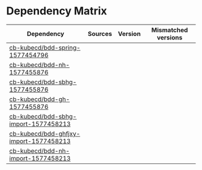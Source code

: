 # Dependency Matrix

Dependency | Sources | Version | Mismatched versions
---------- | ------- | ------- | -------------------
[cb-kubecd/bdd-spring-1577454796](https://github.com/cb-kubecd/bdd-spring-1577454796.git) |  | []() | 
[cb-kubecd/bdd-nh-1577455876](https://github.com/cb-kubecd/bdd-nh-1577455876.git) |  | []() | 
[cb-kubecd/bdd-sbhg-1577455876](https://github.com/cb-kubecd/bdd-sbhg-1577455876.git) |  | []() | 
[cb-kubecd/bdd-gh-1577455876](https://github.com/cb-kubecd/bdd-gh-1577455876.git) |  | []() | 
[cb-kubecd/bdd-sbhg-import-1577458213](https://github.com/cb-kubecd/bdd-sbhg-import-1577458213.git) |  | []() | 
[cb-kubecd/bdd-ghfjxy-import-1577458213](https://github.com/cb-kubecd/bdd-ghfjxy-import-1577458213.git) |  | []() | 
[cb-kubecd/bdd-nh-import-1577458213](https://github.com/cb-kubecd/bdd-nh-import-1577458213.git) |  | []() | 
